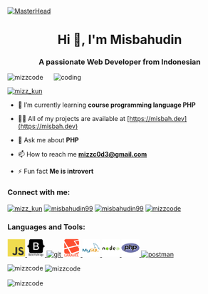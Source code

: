 [![MasterHead](https://www.digitalsolutionservices.com/img/services/web%20development.gif)](https://mizzcode.io)

<h1 align="center">Hi 👋, I'm Misbahudin</h1>
<h3 align="center">A passionate Web Developer from Indonesian</h3>
<img align="right" alt="coding" width="400" src="https://www.web24zone.com/wp-content/uploads/2022/10/46207-programmer-1.gif">


<p align="left"> <img src="https://komarev.com/ghpvc/?username=mizzcode&label=Profile%20views&color=0e75b6&style=flat" alt="mizzcode" /> </p>

<p align="left"> <a href="https://twitter.com/mizz_kun" target="blank"><img src="https://img.shields.io/twitter/follow/mizz_kun?logo=twitter&style=for-the-badge" alt="mizz_kun" /></a> </p>

- 🌱 I’m currently learning **course programming language PHP**

- 👨‍💻 All of my projects are available at [https://misbah.dev](https://misbah.dev)

- 💬 Ask me about **PHP**

- 📫 How to reach me **mizzc0d3@gmail.com**

- ⚡ Fun fact **Me is introvert**

<h3 align="left">Connect with me:</h3>
<p align="left">
<a href="https://twitter.com/mizz_kun" target="blank"><img align="center" src="https://raw.githubusercontent.com/rahuldkjain/github-profile-readme-generator/master/src/images/icons/Social/twitter.svg" alt="mizz_kun" height="30" width="40" /></a>
<a href="https://linkedin.com/in/misbahudin99" target="blank"><img align="center" src="https://raw.githubusercontent.com/rahuldkjain/github-profile-readme-generator/master/src/images/icons/Social/linked-in-alt.svg" alt="misbahudin99" height="30" width="40" /></a>
<a href="https://fb.com/misbahudin99" target="blank"><img align="center" src="https://raw.githubusercontent.com/rahuldkjain/github-profile-readme-generator/master/src/images/icons/Social/facebook.svg" alt="misbahudin99" height="30" width="40" /></a>
<a href="https://instagram.com/mizzcode" target="blank"><img align="center" src="https://raw.githubusercontent.com/rahuldkjain/github-profile-readme-generator/master/src/images/icons/Social/instagram.svg" alt="mizzcode" height="30" width="40" /></a>
</p>

<h3 align="left">Languages and Tools:</h3>
<p align="left"> <a href="https://developer.mozilla.org/en-US/docs/Web/JavaScript" target="_blank" rel="noreferrer"> <img src="https://raw.githubusercontent.com/devicons/devicon/master/icons/javascript/javascript-original.svg" alt="javascript" width="40" height="40"/> </a> <a href="https://getbootstrap.com" target="_blank" rel="noreferrer"> <img src="https://raw.githubusercontent.com/devicons/devicon/master/icons/bootstrap/bootstrap-plain-wordmark.svg" alt="bootstrap" width="40" height="40"/> </a> <a href="https://git-scm.com/" target="_blank" rel="noreferrer"> <img src="https://www.vectorlogo.zone/logos/git-scm/git-scm-icon.svg" alt="git" width="40" height="40"/> </a> <a href="https://laravel.com/" target="_blank" rel="noreferrer"> <img src="https://raw.githubusercontent.com/devicons/devicon/master/icons/laravel/laravel-plain-wordmark.svg" alt="laravel" width="40" height="40"/> </a> <a href="https://www.mysql.com/" target="_blank" rel="noreferrer"> <img src="https://raw.githubusercontent.com/devicons/devicon/master/icons/mysql/mysql-original-wordmark.svg" alt="mysql" width="40" height="40"/> </a> <a href="https://nodejs.org" target="_blank" rel="noreferrer"> <img src="https://raw.githubusercontent.com/devicons/devicon/master/icons/nodejs/nodejs-original-wordmark.svg" alt="nodejs" width="40" height="40"/> </a> <a href="https://www.php.net" target="_blank" rel="noreferrer"> <img src="https://raw.githubusercontent.com/devicons/devicon/master/icons/php/php-original.svg" alt="php" width="40" height="40"/> </a> <a href="https://postman.com" target="_blank" rel="noreferrer"> <img src="https://www.vectorlogo.zone/logos/getpostman/getpostman-icon.svg" alt="postman" width="40" height="40"/> </a> </p>


<p><img align="left" src="https://github-readme-stats.vercel.app/api/top-langs?username=mizzcode&show_icons=true&locale=en&layout=compact" alt="mizzcode" /></p>


<p>&nbsp;<img align="center" src="https://github-readme-stats.vercel.app/api?username=mizzcode&show_icons=true&locale=en" alt="mizzcode" /></p>


<p><img align="center" src="https://github-readme-streak-stats.herokuapp.com/?user=mizzcode&" alt="mizzcode" /></p>
